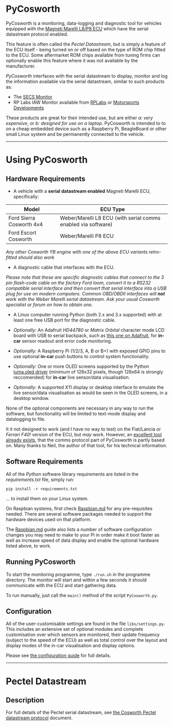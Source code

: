 # PyCosworth

PyCosworth is a monitoring, data-logging and diagnostic tool for vehicles equipped with the [Magneti Marelli L8/P8 ECU](http://www.bigturbo.co.uk) which have the serial datastream protocol enabled.

This feature is often called the *Pectel Datastream*, but is simply a feature of the ECU itself - being turned on or off based on the type of ROM chip fitted to the ECU. Some aftermarket ROM chips available from tuning firms can optionally enable this feature where it was not available by the manufacturer.

*PyCosworth* interfaces with the serial datastream to display, monitor and log the information available via the serial datastream, similar to such products as:

* The [SECS Monitor](https://www.google.co.uk/search?q=cosworth+secs+monitor)
* RP Labs IAW Monitor available from [RPLabs](http://rp-lab.com/iaw_monitor.shtml) or [Motorsports Developments](http://www.motorsport-developments.co.uk/iaw.html)

These products are great for their intended use, but are either *a: very expensive*, or *b: designed for use on a laptop*. PyCosworth is intended to to on a cheap embedded device such as a Raspberry Pi, BeagleBoard or other small Linux system and be permanently connected to the vehicle.

---

# Using PyCosworth

## Hardware Requirements

* A vehicle with a **serial datastream enabled** Magneti Marelli ECU, specifically:

| Model | ECU Type |
| ----- | ------------ |
| Ford Sierra Cosworth 4x4 | Weber/Marelli L8 ECU (with serial comms enabled via software) |
| Ford Escort Cosworth | Weber/Marelli P8 ECU |

*Any other Cosworth YB engine with one of the above ECU variants retro-fitted should also work*

* A diagnostic cable that interfaces with the ECU.

*Please note that these are specific diagnostic cables that connect to the 3 pin flash-code cable on the factory Ford loom, convert it to a RS232 compatible serial interface and then convert that serial interface into a USB plug for use on modern computers. Common OBD/OBDII interfaces will **not** work with the Weber Marelli serial datastream. Ask your usual Cosworth specialist or forum on how to obtain one.*

* A Linux computer running Python (both 2.x and 3.x supported) with at least one free USB port for the diagnostic cable.

* *Optionally:* An Adafruit *HD44780* or *Matrix Orbital* character mode LCD board with USB to serial backpack, such as [this one on Adafruit](https://www.adafruit.com/product/782), for **in-car** sensor readout and error code monitoring.

* *Optionally:* A Raspberry Pi (1/2/3, A, B or B+) with exposed GPIO pins to use optional **in-car** push buttons to control system functionality. 

* *Optionally:* One or more OLED screens supported by the Python [luma.oled driver](https://luma-oled.readthedocs.io/en/latest/) (minimum of 128x32 pixels, though 128x64 is strongly reccomended) for **in-car** live sensor/data visualisation.

* *Optionally:* A supported X11 display or desktop interface to emulate the live sensor/data visualisation as would be seen in the OLED screens, in a desktop window.

None of the optional components are necessary in any way to run the software, but functionality will be limited to text-mode display and datalogging to file.

It it not designed to work (and I have no way to test) on the Fiat/Lancia or *Ferrari F40!* version of the ECU, but *may* work. However, an [excellent tool already exists](http://www.nailed-barnacle.co.uk/coupe/startrek/startrek.html), that the comms protocol part of PyCosworth is partly based on. Many thanks to Neil, the author of that tool, for his technical information. 

## Software Requirements

All of the *Python* software library requirements are listed in the *requirements.txt* file, simply run:
```
pip install -r requirements.txt
```
... to install them on your Linux system.

On Raspbian systems, first check [Raspbian.md](docs/Raspbian.md) for any pre-requisites needed. There are several software packages needed to support the hardware devices used on that platform.

The [Raspbian.md](docs/Raspbian.md) guide also lists a number of software configuration changes you may need to make to your Pi in order make it boot faster as well as increase speed of data display and enable the optional hardware listed above, to work.

## Running PyCosworth

To start the monitoring programme, type `./run.sh` in the programme directory. The monitor will start and within a few seconds it should communicate with the ECU and start gathering data.

To run manually, just call the `main()` method of the script `PyCosworth.py`.

## Configuration

All of the user-customisable settings are found in the file `libs/settings.py`. This includes an extensive set of optional modules and complete customisation over which sensors are monitored, their update frequency (subject to the speed of the ECU) as well as total control over the layout and display modes of the in-car visualisation and display options.

Please see [the configuration guide](docs/Configuration.md) for full details.

---

# Pectel Datastream

## Description

For full details of the Pectel serial datastream, see [the Cosworth Pectel datastream protocol](docs/Pectel.md) document.